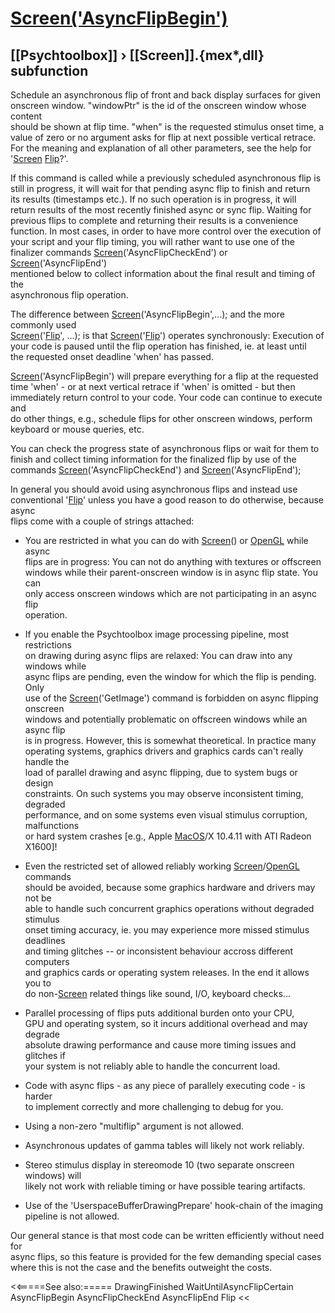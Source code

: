 # [Screen('AsyncFlipBegin')](Screen-AsyncFlipBegin) 
## [[Psychtoolbox]] &#8250; [[Screen]].{mex*,dll} subfunction


Schedule an asynchronous flip of front and back display surfaces for given  
onscreen window. "windowPtr" is the id of the onscreen window whose content  
should be shown at flip time. "when" is the requested stimulus onset time, a  
value of zero or no argument asks for flip at next possible vertical retrace.  
For the meaning and explanation of all other parameters, see the help for  
'[Screen](Screen) [Flip](Flip)?'.  
  
If this command is called while a previously scheduled asynchronous flip is  
still in progress, it will wait for that pending async flip to finish and return  
its results (timestamps etc.). If no such operation is in progress, it will  
return results of the most recently finished async or sync flip. Waiting for  
previous flips to complete and returning their results is a convenience  
function. In most cases, in order to have more control over the execution of  
your script and your flip timing, you will rather want to use one of the  
finalizer commands [Screen](Screen)('AsyncFlipCheckEnd') or [Screen](Screen)('AsyncFlipEnd')  
mentioned below to collect information about the final result and timing of the  
asynchronous flip operation.  
  
The difference between [Screen](Screen)('AsyncFlipBegin',...); and the more commonly used  
[Screen](Screen)('[Flip](Flip)', ...); is that [Screen](Screen)('[Flip](Flip)') operates synchronously: Execution of  
your code is paused until the flip operation has finished, ie. at least until  
the requested onset deadline 'when' has passed.  
  
[Screen](Screen)('AsyncFlipBegin') will prepare everything for a flip at the requested  
time 'when' - or at next vertical retrace if 'when' is omitted - but then  
immediately return control to your code. Your code can continue to execute and  
do other things, e.g., schedule flips for other onscreen windows, perform  
keyboard or mouse queries, etc.  
  
You can check the progress state of asynchronous flips or wait for them to  
finish and collect timing information for the finalized flip by use of the  
commands [Screen](Screen)('AsyncFlipCheckEnd') and [Screen](Screen)('AsyncFlipEnd');  
  
In general you should avoid using asynchronous flips and instead use  
conventional '[Flip](Flip)' unless you have a good reason to do otherwise, because async  
flips come with a couple of strings attached:  
  
- You are restricted in what you can do with [Screen](Screen)() or [OpenGL](OpenGL) while async  
  flips are in progress: You can not do anything with textures or offscreen  
  windows while their parent-onscreen window is in async flip state. You can  
  only access onscreen windows which are not participating in an async flip  
  operation.  
  
- If you enable the Psychtoolbox image processing pipeline, most restrictions  
  on drawing during async flips are relaxed: You can draw into any windows while  
  async flips are pending, even the window for which the flip is pending. Only  
  use of the [Screen](Screen)('GetImage') command is forbidden on async flipping onscreen  
  windows and potentially problematic on offscreen windows while an async flip  
  is in progress. However, this is somewhat theoretical. In practice many  
  operating systems, graphics drivers and graphics cards can't really handle the  
  load of parallel drawing and async flipping, due to system bugs or design  
  constraints. On such systems you may observe inconsistent timing, degraded  
  performance, and on some systems even visual stimulus corruption, malfunctions  
  or hard system crashes [e.g., Apple [MacOS](MacOS)/X 10.4.11 with ATI Radeon X1600]!  
  
- Even the restricted set of allowed reliably working [Screen](Screen)/[OpenGL](OpenGL) commands  
  should be avoided, because some graphics hardware and drivers may not be  
  able to handle such concurrent graphics operations without degraded stimulus  
  onset timing accuracy, ie. you may experience more missed stimulus deadlines  
  and timing glitches -- or inconsistent behaviour accross different computers  
  and graphics cards or operating system releases. In the end it allows you to  
  do non-[Screen](Screen) related things like sound, I/O, keyboard checks...  
  
- Parallel processing of flips puts additional burden onto your CPU,  
  GPU and operating system, so it incurs additional overhead and may degrade  
  absolute drawing performance and cause more timing issues and glitches if  
  your system is not reliably able to handle the concurrent load.  
  
- Code with async flips - as any piece of parallely executing code - is harder  
  to implement correctly and more challenging to debug for you.  
  
- Using a non-zero "multiflip" argument is not allowed.  
  
- Asynchronous updates of gamma tables will likely not work reliably.  
  
- Stereo stimulus display in stereomode 10 (two separate onscreen windows) will  
  likely not work with reliable timing or have possible tearing artifacts.  
  
- Use of the 'UserspaceBufferDrawingPrepare' hook-chain of the imaging  
  pipeline is not allowed.  
  
  
Our general stance is that most code can be written efficiently without need for  
async flips, so this feature is provided for the few demanding special cases  
where this is not the case and the benefits outweight the costs.  


<<=====See also:=====
DrawingFinished WaitUntilAsyncFlipCertain AsyncFlipBegin AsyncFlipCheckEnd AsyncFlipEnd Flip
<<